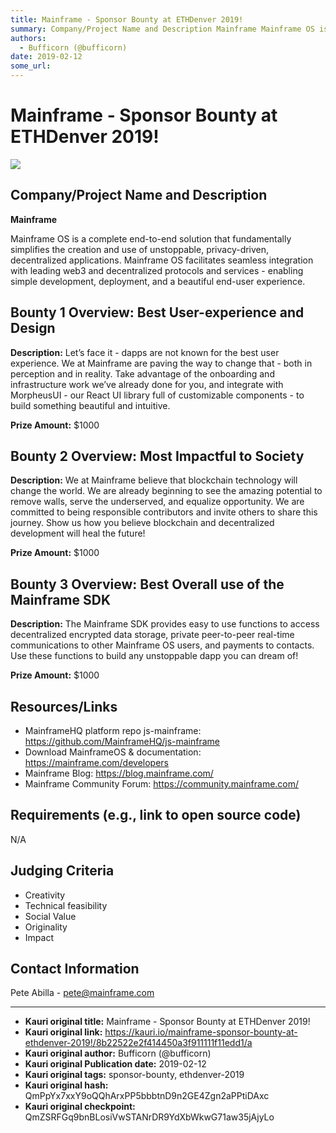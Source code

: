 ```yaml
---
title: Mainframe - Sponsor Bounty at ETHDenver 2019!
summary: Company/Project Name and Description Mainframe Mainframe OS is a complete end-to-end solution that fundamentally simplifies the creation and use of unstoppable, privacy-driven, decentralized applications. Mainframe OS facilitates seamless integration with leading web3 and decentralized protocols and services - enabling simple development, deployment, and a beautiful end-user experience. Bounty 1 Overview- Best User-experience and Design Description- Let’s face it - dapps are not known for the be
authors:
  - Bufficorn (@bufficorn)
date: 2019-02-12
some_url: 
---
```


# Mainframe - Sponsor Bounty at ETHDenver 2019!

![](https://ipfs.infura.io/ipfs/Qmdr5QEk2u1SQeBf5D5j2mZd77Er1Vwmog883Dy372UG1u)


## Company/Project Name and Description

**Mainframe**

Mainframe OS is a complete end-to-end solution that fundamentally simplifies the creation and use of unstoppable, privacy-driven, decentralized applications. Mainframe OS facilitates seamless integration with leading web3 and decentralized protocols and services - enabling simple development, deployment, and a beautiful end-user experience.

## Bounty 1 Overview: Best User-experience and Design

**Description:** Let’s face it - dapps are not known for the best user experience. We at Mainframe are paving the way to change that - both in perception and in reality. Take advantage of the onboarding and infrastructure work we’ve already done for you, and integrate with MorpheusUI - our React UI library full of customizable components - to build something beautiful and intuitive.

**Prize Amount:** $1000

## Bounty 2 Overview: Most Impactful to Society

**Description:** We at Mainframe believe that blockchain technology will change the world. We are already beginning to see the amazing potential to remove walls, serve the underserved, and equalize opportunity. We are committed to being responsible contributors and invite others to share this journey. Show us how you believe blockchain and decentralized development will heal the future!

**Prize Amount:** $1000

## Bounty 3 Overview: Best Overall use of the Mainframe SDK

**Description:** The Mainframe SDK provides easy to use functions to access decentralized encrypted data storage, private peer-to-peer real-time communications to other Mainframe OS users, and payments to contacts. Use these functions to build any unstoppable dapp you can dream of!

**Prize Amount:** $1000

## Resources/Links

- MainframeHQ platform repo js-mainframe: https://github.com/MainframeHQ/js-mainframe
- Download MainframeOS & documentation: https://mainframe.com/developers
- Mainframe Blog: https://blog.mainframe.com/
- Mainframe Community Forum: https://community.mainframe.com/

## Requirements (e.g., link to open source code)

N/A

## Judging Criteria

- Creativity
- Technical feasibility
- Social Value
- Originality
- Impact

## Contact Information

Pete Abilla - pete@mainframe.com



---

- **Kauri original title:** Mainframe - Sponsor Bounty at ETHDenver 2019!
- **Kauri original link:** https://kauri.io/mainframe-sponsor-bounty-at-ethdenver-2019!/8b22522e2f414450a3f911111f11edd1/a
- **Kauri original author:** Bufficorn (@bufficorn)
- **Kauri original Publication date:** 2019-02-12
- **Kauri original tags:** sponsor-bounty, ethdenver-2019
- **Kauri original hash:** QmPpYx7xxY9oQQhArxPP5bbbtnD9n2GE4Zgn2aPPtiDAxc
- **Kauri original checkpoint:** QmZSRFGq9bnBLosiVwSTANrDR9YdXbWkwG71aw35jAjyLo




